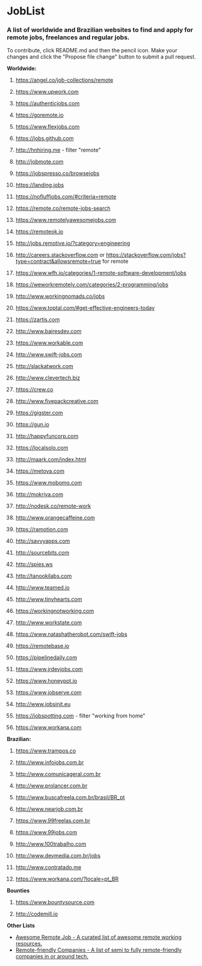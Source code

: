 # JobList
### A list of worldwide and Brazilian websites to find and apply for remote jobs, freelances and regular jobs.

To contribute, click README.md and then the pencil icon. Make your changes and click the "Propose file change" button to submit a pull request.

**Worldwide:**

1. https://angel.co/job-collections/remote

1. https://www.upwork.com

1. https://authenticjobs.com

1. https://goremote.io

1. https://www.flexjobs.com

1. https://jobs.github.com

1. http://hnhiring.me - filter "remote"

1. http://jobmote.com

1. https://jobspresso.co/browsejobs

1. https://landing.jobs

1. https://nofluffjobs.com/#criteria=remote

1. https://remote.co/remote-jobs-search

1. https://www.remotelyawesomejobs.com

1. https://remoteok.io

1. http://jobs.remotive.io/?category=engineering

1. http://careers.stackoverflow.com or https://stackoverflow.com/jobs?type=contract&allowsremote=true for remote

1. https://www.wfh.io/categories/1-remote-software-development/jobs

1. https://weworkremotely.com/categories/2-programming/jobs

1. http://www.workingnomads.co/jobs

1. https://www.toptal.com/#get-effective-engineers-today

1. https://zartis.com

1. http://www.bairesdev.com

1. https://www.workable.com

1. http://www.swift-jobs.com

1. http://slackatwork.com

1. http://www.clevertech.biz

1. https://crew.co

1. http://www.fivepackcreative.com

1. https://gigster.com

1. https://gun.io

1. http://happyfuncorp.com

1. https://localsolo.com

1. http://maark.com/index.html

1. https://metova.com

1. https://www.mobomo.com

1. http://mokriya.com

1. http://nodesk.co/remote-work

1. http://www.orangecaffeine.com

1. https://ramotion.com

1. http://savvyapps.com

1. http://sourcebits.com

1. http://spies.ws

1. http://tanookilabs.com

1. http://www.teamed.io

1. http://www.tinyhearts.com

1. https://workingnotworking.com

1. http://www.workstate.com

1. https://www.natashatherobot.com/swift-jobs

1. https://remotebase.io

1. https://pipelinedaily.com

1. https://www.jrdevjobs.com

1. https://www.honeypot.io

1. https://www.jobserve.com

1. http://www.jobsinit.eu

1. https://jobspotting.com -  filter "working from home" 

1. https://www.workana.com


**Brazilian:**

1. https://www.trampos.co

1. http://www.infojobs.com.br

1. http://www.comunicageral.com.br

1. http://www.prolancer.com.br

1. http://www.buscafreela.com.br/brasil/BR_pt

1. http://www.nearjob.com.br

1. https://www.99freelas.com.br

1. https://www.99jobs.com

1. http://www.100trabalho.com

1. http://www.devmedia.com.br/jobs

1. http://www.contratado.me

1. https://www.workana.com/?locale=pt_BR

**Bounties**

1. https://www.bountysource.com

1. http://codemill.io

**Other Lists**

- [Awesome Remote Job - A curated list of awesome remote working resources.](https://github.com/lukasz-madon/awesome-remote-job)
- [Remote-friendly Companies - A list of semi to fully remote-friendly companies in or around tech.](https://github.com/jessicard/remote-jobs)

